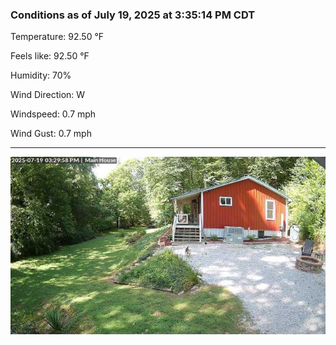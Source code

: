 ### Conditions as of July 19, 2025 at 3:35:14 PM CDT 

Temperature: 92.50 &deg;F

Feels like: 92.50 &deg;F

Humidity: 70%

Wind Direction: W

Windspeed: 0.7 mph

Wind Gust: 0.7 mph

---

<img src="./images/latest.jpeg"/>

